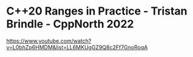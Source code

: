 # C++20 Ranges in Practice - Tristan Brindle - CppNorth 2022
https://www.youtube.com/watch?v=L0bhZp6HMDM&list=LL6MKUgGZ9Q8c2Ff7GnoRoqA

